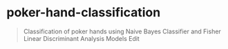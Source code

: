 # poker-hand-classification

> Classification of poker hands using Naive Bayes Classifier and Fisher Linear Discriminant Analysis Models Edit

